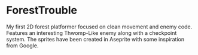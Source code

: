 # ForestTrouble

My first 2D forest platformer focused on clean movement and enemy code. Features an interesting Thwomp-Like enemy along with a checkpoint system. The sprites have been created in Aseprite with some inspiration from Google.

